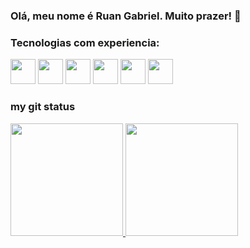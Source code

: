 ### Olá, meu nome é Ruan Gabriel. Muito prazer! 🤞




### Tecnologias com experiencia:

  <img width="40" height="40" style="inline:block" src="https://cdn.jsdelivr.net/gh/devicons/devicon/icons/java/java-original.svg" />
  <img width="40" height="40" style="inline:block" src="https://cdn.jsdelivr.net/gh/devicons/devicon/icons/javascript/javascript-original.svg" />
  <img width="40" height="40" style="inline:block" src="https://cdn.jsdelivr.net/gh/devicons/devicon/icons/python/python-original-wordmark.svg" />
  <img width="40" height="40" style="inline:block" src="https://cdn.jsdelivr.net/gh/devicons/devicon/icons/php/php-original.svg" />
  <img width="40" height="40" style="inline:block" src="https://cdn.jsdelivr.net/gh/devicons/devicon/icons/css3/css3-original.svg" />
  <img width="40" height="40" style="inline:block" src="https://cdn.jsdelivr.net/gh/devicons/devicon/icons/html5/html5-original.svg" />


          

### my git status

<div>
<a href="https://github.com/ruangab">
<img height="180em" src="https://github-readme-stats.vercel.app/api/top-langs/?username=ruangab&layout=compact&langs_count=7&theme=dracula"/>
<img height="180em" src="https://github-readme-stats.vercel.app/api?username=ruangab&show_icons=true&theme=dracula&include_all_commits=true&count_private=true"/>
</div>
  
<!--
**ruangab/ruangab** is a ✨ _special_ ✨ repository because its `README.md` (this file) appears on your GitHub profile.
Here are some ideas to get you started:

- 🔭 I’m currently working on ...
- 🌱 I’m currently learning ...
- 👯 I’m looking to collaborate on ...
- 🤔 I’m looking for help with ...
- 💬 Ask me about ...
- 📫 How to reach me: ...
- 😄 Pronouns: ...
- ⚡ Fun fact: ...
-->
